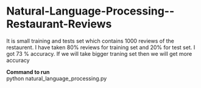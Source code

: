 # Natural-Language-Processing--Restaurant-Reviews

It is small training and tests set which contains 1000 reviews of the restaurent. I have taken 80% reviews for training set and 20% for test set. I got 73 % accuracy. If we will take bigger traning set then we will get more accuracy

<b>Command to run </b> <br>
python natural_language_processing.py
